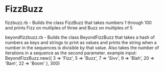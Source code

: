 FizzBuzz
========

fizzbuzz.rb - Builds the class FizzBuzz that takes numbers 1 through 100 and prints Fizz on multiples of three and Buzz on multiples of 5

beyondfizzbuzz.rb - Builds the class BeyondFizzBuzz that takes a hash of numbers as keys and strings to print as values and prints the string when a number in the sequences is divisible by that value. Also takes the number of iterations in a sequence as the second parameter.
example input:
BeyondFizzBuzz.new({ 3 => 'Fizz', 5 => 'Buzz', 7 => 'Sivv', 9 => 'Blah', 20 => 'Bam', 22 => 'Boom' }, 300)
